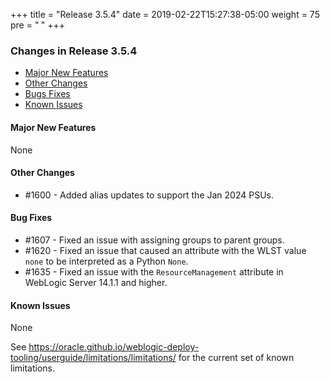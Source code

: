 +++
title = "Release 3.5.4"
date = 2019-02-22T15:27:38-05:00
weight = 75
pre = "<b> </b>"
+++


### Changes in Release 3.5.4
- [Major New Features](#major-new-features)
- [Other Changes](#other-changes)
- [Bugs Fixes](#bug-fixes)
- [Known Issues](#known-issues)


#### Major New Features
None

#### Other Changes
- #1600 - Added alias updates to support the Jan 2024 PSUs.

#### Bug Fixes
- #1607 - Fixed an issue with assigning groups to parent groups.
- #1620 - Fixed an issue that caused an attribute with the WLST value `none` to be interpreted as a Python `None`.
- #1635 - Fixed an issue with the `ResourceManagement` attribute in WebLogic Server 14.1.1 and higher.

#### Known Issues
None

See https://oracle.github.io/weblogic-deploy-tooling/userguide/limitations/limitations/ for the current set of known limitations.

